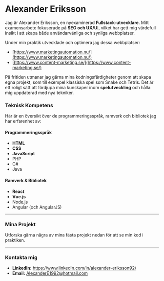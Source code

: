 # Alexander Eriksson

Jag är Alexander Eriksson, en nyexaminerad **Fullstack-utvecklare**. Mitt examensarbete fokuserade på **SEO och UX/UI**, vilket har gett mig värdefull insikt i att skapa både användarvänliga och synliga webbplatser.

Under min praktik utvecklade och optimera jag dessa webbplatser:
* [https://www.marketingautomation.nu/](https://www.marketingautomation.nu/)
* [https://www.content-marketing.se/](https://www.content-marketing.se/)

På fritiden utmanar jag gärna mina kodningsfärdigheter genom att skapa egna projekt, som till exempel klassiska spel som Snake och Tetris. Det är ett roligt sätt att fördjupa mina kunskaper inom **spelutveckling** och hålla mig uppdaterad med nya tekniker.

### **Teknisk Kompetens**

Här är en översikt över de programmeringsspråk, ramverk och bibliotek jag har erfarenhet av:

#### **Programmeringsspråk**
* **HTML**
* **CSS**
* **JavaScript**
* PHP
* C#
* Java

#### **Ramverk & Bibliotek**
* **React**
* **Vue.js**
* Node.js
* Angular (och AngularJS)

---

### **Mina Projekt**

Utforska gärna några av mina fästa projekt nedan för att se min kod i praktiken. 

---

### **Kontakta mig**

* **LinkedIn:** https://www.linkedin.com/in/alexander-eriksson92/
* **Email:** AlexanderE1992@hotmail.com

